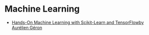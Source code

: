 # Machine Learning

* [Hands-On Machine Learning with Scikit-Learn and TensorFlowby Aurélien Géron](https://www.oreilly.com/library/view/hands-on-machine-learning/9781491962282/)
